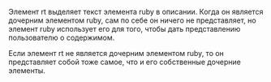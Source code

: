 <p>
Элемент <LE>rt</LE> выделяет текст элемента <LE>ruby</LE> в описании. Когда он является дочерним элементом <LE>ruby</LE>, сам по себе он ничего не представляет, но элемент <LE>ruby</LE> использует его для того, чтобы дать представлению пользователю о содержимом.
</p>

<p>
Если элемент <LE>rt</LE> не является дочерним элементом <LE>ruby</LE>, то он представляет собой тоже самое, что и его собственные дочерние элементы.
</p> 






